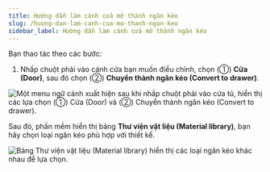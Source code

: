 ```yaml
---
title: Hướng dẫn làm cánh cửa mở thành ngăn kéo
slug: /huong-dan-lam-canh-cua-mo-thanh-ngan-keo
sidebar_label: Hướng dẫn làm cánh cửa mở thành ngăn kéo
---
```


Bạn thao tác theo các bước:

1. Nhấp chuột phải vào cánh cửa bạn muốn điều chỉnh, chọn (①) **Cửa (Door)**, sau đó chọn (②) **Chuyển thành ngăn kéo (Convert to drawer)**.

![Một menu ngữ cảnh xuất hiện sau khi nhấp chuột phải vào cửa tủ, hiển thị các lựa chọn (①) Cửa (Door) và (②) Chuyển thành ngăn kéo (Convert to drawer).](https://storage.googleapis.com/jegavn_kb/image_jegavn/399.1.jpg)

Sau đó, phần mềm hiển thị bảng **Thư viện vật liệu (Material library)**, bạn hãy chọn loại ngăn kéo phù hợp với thiết kế.

![Bảng Thư viện vật liệu (Material library) hiển thị các loại ngăn kéo khác nhau để lựa chọn.](https://storage.googleapis.com/jegavn_kb/image_jegavn/399.2.jpg)
